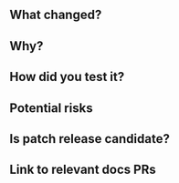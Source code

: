 ## What changed?

## Why?

## How did you test it?

## Potential risks

## Is patch release candidate?

## Link to relevant docs PRs
